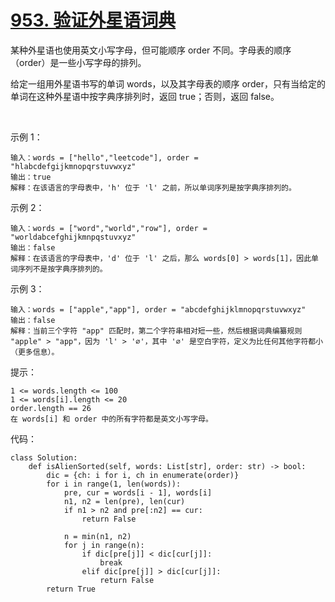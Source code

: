 # [953. 验证外星语词典](https://leetcode.cn/problems/verifying-an-alien-dictionary/)

某种外星语也使用英文小写字母，但可能顺序 order 不同。字母表的顺序（order）是一些小写字母的排列。

给定一组用外星语书写的单词 words，以及其字母表的顺序 order，只有当给定的单词在这种外星语中按字典序排列时，返回 true；否则，返回 false。

 

示例 1：
```
输入：words = ["hello","leetcode"], order = "hlabcdefgijkmnopqrstuvwxyz"
输出：true
解释：在该语言的字母表中，'h' 位于 'l' 之前，所以单词序列是按字典序排列的。
```
示例 2：
```
输入：words = ["word","world","row"], order = "worldabcefghijkmnpqstuvxyz"
输出：false
解释：在该语言的字母表中，'d' 位于 'l' 之后，那么 words[0] > words[1]，因此单词序列不是按字典序排列的。
```
示例 3：
```
输入：words = ["apple","app"], order = "abcdefghijklmnopqrstuvwxyz"
输出：false
解释：当前三个字符 "app" 匹配时，第二个字符串相对短一些，然后根据词典编纂规则 "apple" > "app"，因为 'l' > '∅'，其中 '∅' 是空白字符，定义为比任何其他字符都小（更多信息）。
```

提示：
```
1 <= words.length <= 100
1 <= words[i].length <= 20
order.length == 26
在 words[i] 和 order 中的所有字符都是英文小写字母。
```

代码：
```python3
class Solution:
    def isAlienSorted(self, words: List[str], order: str) -> bool:
        dic = {ch: i for i, ch in enumerate(order)}
        for i in range(1, len(words)):
            pre, cur = words[i - 1], words[i]
            n1, n2 = len(pre), len(cur)
            if n1 > n2 and pre[:n2] == cur:
                return False

            n = min(n1, n2)
            for j in range(n):
                if dic[pre[j]] < dic[cur[j]]:
                    break
                elif dic[pre[j]] > dic[cur[j]]:
                    return False
        return True
```